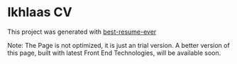 # Ikhlaas CV

This project was generated with [best-resume-ever](https://github.com/salomonelli/best-resume-ever)

Note: The Page is not optimized, it is just an trial version. A better version of this page, built with latest Front End Technologies, will be available soon.